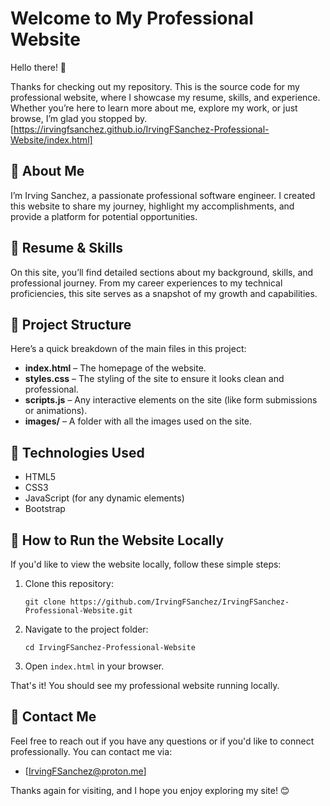 # Welcome to My Professional Website

Hello there! 👋

Thanks for checking out my repository. This is the source code for my professional website, where I showcase my resume, skills, and experience. Whether you’re here to learn more about me, explore my work, or just browse, I’m glad you stopped by. [https://irvingfsanchez.github.io/IrvingFSanchez-Professional-Website/index.html]

## 🚀 About Me

I’m Irving Sanchez, a passionate professional software engineer. I created this website to share my journey, highlight my accomplishments, and provide a platform for potential opportunities.

## 💼 Resume & Skills

On this site, you’ll find detailed sections about my background, skills, and professional journey. From my career experiences to my technical proficiencies, this site serves as a snapshot of my growth and capabilities.

## 📂 Project Structure

Here’s a quick breakdown of the main files in this project:

- **index.html** – The homepage of the website.
- **styles.css** – The styling of the site to ensure it looks clean and professional.
- **scripts.js** – Any interactive elements on the site (like form submissions or animations).
- **images/** – A folder with all the images used on the site.

## 🔧 Technologies Used

- HTML5
- CSS3
- JavaScript (for any dynamic elements)
- Bootstrap

## 🚀 How to Run the Website Locally

If you'd like to view the website locally, follow these simple steps:

1. Clone this repository:

   ```
   git clone https://github.com/IrvingFSanchez/IrvingFSanchez-Professional-Website.git
   ```

2. Navigate to the project folder:

   ```
   cd IrvingFSanchez-Professional-Website
   ```

3. Open `index.html` in your browser.

That's it! You should see my professional website running locally.

## 🤝 Contact Me

Feel free to reach out if you have any questions or if you'd like to connect professionally. You can contact me via:

- [IrvingFSanchez@proton.me]

Thanks again for visiting, and I hope you enjoy exploring my site! 😊
